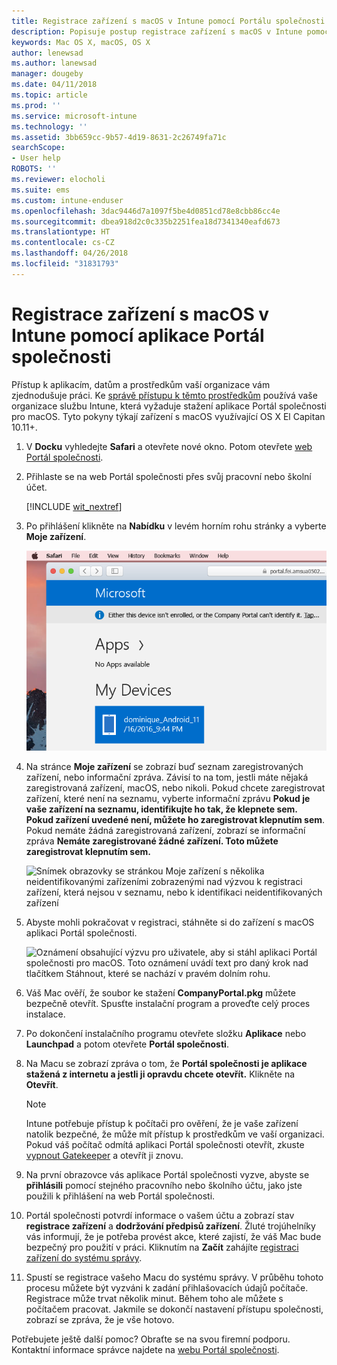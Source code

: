 ```yaml
---
title: Registrace zařízení s macOS v Intune pomocí Portálu společnosti | Dokumentace Microsoftu
description: Popisuje postup registrace zařízení s macOS v Intune pomocí aplikace Portál společnosti.
keywords: Mac OS X, macOS, OS X
author: lenewsad
ms.author: lanewsad
manager: dougeby
ms.date: 04/11/2018
ms.topic: article
ms.prod: ''
ms.service: microsoft-intune
ms.technology: ''
ms.assetid: 3bb659cc-9b57-4d19-8631-2c26749fa71c
searchScope:
- User help
ROBOTS: ''
ms.reviewer: elocholi
ms.suite: ems
ms.custom: intune-enduser
ms.openlocfilehash: 3dac9446d7a1097f5be4d0851cd78e8cbb86cc4e
ms.sourcegitcommit: dbea918d2c0c335b2251fea18d7341340eafd673
ms.translationtype: HT
ms.contentlocale: cs-CZ
ms.lasthandoff: 04/26/2018
ms.locfileid: "31831793"
---
```

# <a name="enroll-your-macos-device-in-intune-with-the-company-portal-app"></a>Registrace zařízení s macOS v Intune pomocí aplikace Portál společnosti

Přístup k aplikacím, datům a prostředkům vaší organizace vám zjednodušuje práci. Ke [správě přístupu k těmto prostředkům](what-happens-if-you-install-the-Company-Portal-app-and-enroll-your-device-in-intune-macos.md) používá vaše organizace službu Intune, která vyžaduje stažení aplikace Portál společnosti pro macOS. Tyto pokyny týkají zařízení s macOS využívající OS X El Capitan 10.11+.


1. V __Docku__ vyhledejte __Safari__ a otevřete nové okno. Potom otevřete [web Portál společnosti](https://portal.manage.microsoft.com).

2. Přihlaste se na web Portál společnosti přes svůj pracovní nebo školní účet.

   [!INCLUDE [wit_nextref](includes/end-user-password-guidance.md)]


3. Po přihlášení klikněte na **Nabídku** v levém horním rohu stránky a vyberte **Moje zařízení**.

   ![Snímek obrazovky s úvodní stránkou webového portálu se zobrazenými informacemi o tom, že se ještě nedají instalovat žádné aplikace, a s tlačítkem Moje zařízení zobrazeným níže](./media/macOS_enroll_001_landing_page.png)

4. Na stránce __Moje zařízení__ se zobrazí buď seznam zaregistrovaných zařízení, nebo informační zpráva. Závisí to na tom, jestli máte nějaká zaregistrovaná zařízení, macOS, nebo nikoli. Pokud chcete zaregistrovat zařízení, které není na seznamu, vyberte informační zprávu __Pokud je vaše zařízení na seznamu, identifikujte ho tak, že klepnete sem. Pokud zařízení uvedené není, můžete ho zaregistrovat klepnutím sem__. Pokud nemáte žádná zaregistrovaná zařízení, zobrazí se informační zpráva **Nemáte zaregistrované žádné zařízení. Toto můžete zaregistrovat klepnutím sem.**

    ![Snímek obrazovky se stránkou Moje zařízení s několika neidentifikovanými zařízeními zobrazenými nad výzvou k registraci zařízení, která nejsou v seznamu, nebo k identifikaci neidentifikovaných zařízení](./media/macOS_enroll_002_tap_here_banner.png)

5. Abyste mohli pokračovat v registraci, stáhněte si do zařízení s macOS aplikaci Portál společnosti.

    ![Oznámení obsahující výzvu pro uživatele, aby si stáhl aplikaci Portál společnosti pro macOS. Toto oznámení uvádí text pro daný krok nad tlačítkem Stáhnout, které se nachází v pravém dolním rohu.](./media/macOS_enroll_IWP_CP_app_notice.png)

6. Váš Mac ověří, že soubor ke stažení **CompanyPortal.pkg** můžete bezpečně otevřít. Spusťte instalační program a proveďte celý proces instalace.

7. Po dokončení instalačního programu otevřete složku **Aplikace** nebo **Launchpad** a potom otevřete **Portál společnosti**.

8. Na Macu se zobrazí zpráva o tom, že **Portál společnosti je aplikace stažená z internetu a jestli ji opravdu chcete otevřít.** Klikněte na **Otevřít**.

   > [!NOTE]
   > Intune potřebuje přístup k počítači pro ověření, že je vaše zařízení natolik bezpečné, že může mít přístup k prostředkům ve vaší organizaci. Pokud váš počítač odmítá aplikaci Portál společnosti otevřít, zkuste [vypnout Gatekeeper](https://support.apple.com/HT202491) a otevřít ji znovu.

9. Na první obrazovce vás aplikace Portál společnosti vyzve, abyste se **přihlásili** pomocí stejného pracovního nebo školního účtu, jako jste použili k přihlášení na web Portál společnosti.

10. Portál společnosti potvrdí informace o vašem účtu a zobrazí stav **registrace zařízení** a **dodržování předpisů zařízení**. Žluté trojúhelníky vás informují, že je potřeba provést akce, které zajistí, že váš Mac bude bezpečný pro použití v práci. Kliknutím na **Začít** zahájíte [registraci zařízení do systému správy](what-info-can-your-company-see-when-you-enroll-your-device-in-intune.md).

11. Spustí se registrace vašeho Macu do systému správy. V průběhu tohoto procesu můžete být vyzváni k zadání přihlašovacích údajů počítače. Registrace může trvat několik minut. Během toho ale můžete s počítačem pracovat. Jakmile se dokončí nastavení přístupu společnosti, zobrazí se zpráva, že je vše hotovo.

Potřebujete ještě další pomoc? Obraťte se na svou firemní podporu. Kontaktní informace správce najdete na [webu Portál společnosti](https://portal.manage.microsoft.com#HelpDeskDialog).
